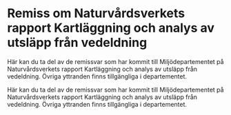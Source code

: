 # Remiss om Naturvårdsverkets rapport Kartläggning och analys av utsläpp från vedeldning

Här kan du ta del av de remissvar som har kommit till Miljödepartementet på Naturvårdsverkets rapport Kartläggning och analys av utsläpp från vedeldning. Övriga yttranden finns tillgängliga i departementet.

Här kan du ta del av de remissvar som har kommit till Miljödepartementet på Naturvårdsverkets rapport Kartläggning och analys av utsläpp från vedeldning. Övriga yttranden finns tillgängliga i departementet.
